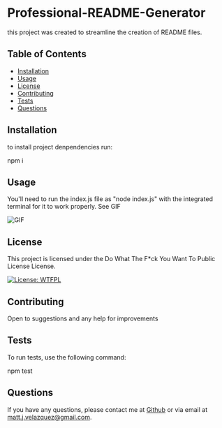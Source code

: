 
# Professional-README-Generator

this project was created to streamline the creation of README files. 

## Table of Contents

- [Installation](#installation)
- [Usage](#usage)
- [License](#license)
- [Contributing](#contributing)
- [Tests](#tests)
- [Questions](#questions)


## Installation

to install project denpendencies run:


npm i

## Usage

You'll need to run the index.js file as "node index.js" with the integrated terminal for it to work properly. See GIF 

![GIF](/images/readgen.gif)

## License

This project is licensed under the Do What The F*ck You Want To Public License License. 

 [![License: WTFPL](https://img.shields.io/badge/License-WTFPL-brightgreen.svg)](http://www.wtfpl.net/about/)

## Contributing

Open to suggestions and any help for improvements

## Tests

To run tests, use the following command:

npm test

## Questions

If you have any questions, please contact me at [Github](https://github.com/mattscodingcorner) or via email at matt.j.velazquez@gmail.com.
    
    